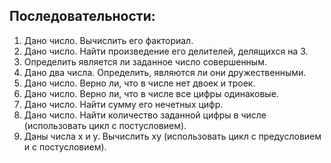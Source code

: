 ## Последовательности: 
1. Дано число. Вычислить его факториал.
2. Дано число. Найти произведение его делителей, делящихся на 3.
3. Определить является ли заданное число совершенным.
4. Дано два числа. Определить, являются ли они дружественными.
5. Дано число. Верно ли, что в числе нет двоек и троек.
6. Дано число. Верно ли, что в числе все цифры одинаковые.
7. Дано число. Найти сумму его нечетных цифр.
8. Дано число. Найти количество заданной цифры в числе (использовать цикл с постусловием).
9. Даны числа x и y. Вычислить xy (использовать цикл с предусловием и с постусловием).
